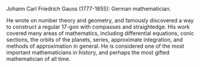 Johann Carl Friedrich Gauss (1777-1855): German mathematician.

He wrote on number theory and geometry, and famously discovered a way to
construct a regular 17-gon with compasses and straightedge. His work
covered many areas of mathematics, including differential equations,
conic sections, the orbits of the planets, series, approximate
integration, and methods of approximation in general. He is considered
one of the most important mathematicians in history, and perhaps the
most gifted mathematician of all time.
